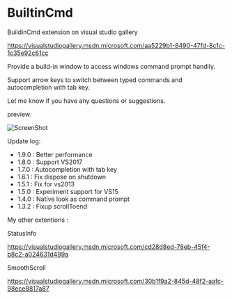 # BuiltinCmd

BuildinCmd extension on visual studio gallery

https://visualstudiogallery.msdn.microsoft.com/aa5229b1-8490-47fd-8c1c-1c35e92c61cc

Provide a build-in window to access windows command prompt handily.

Support arrow keys to switch between typed commands and autocompletion with tab key.

Let me know if you have any questions or suggestions.

preview:

![ScreenShot](https://visualstudiogallery.msdn.microsoft.com/site/view/file/203316/1/Full.png)

Update log:

* 1.9.0 : Better performance
* 1.8.0 : Support VS2017
* 1.7.0 : Autocompletion with tab key
* 1.6.1 : Fix dispose on shutdown
* 1.5.1 : Fix for vs2013
* 1.5.0 : Experiment support for VS15 
* 1.4.0 : Native look as command prompt 
* 1.3.2 : Fixup scrollToend

My other extentions :

StatusInfo

https://visualstudiogallery.msdn.microsoft.com/cd28d8ed-78eb-45f4-b8c2-a024631d499a

SmoothScroll

https://visualstudiogallery.msdn.microsoft.com/30b1f9a2-845d-48f2-aafc-98ece8817a87
